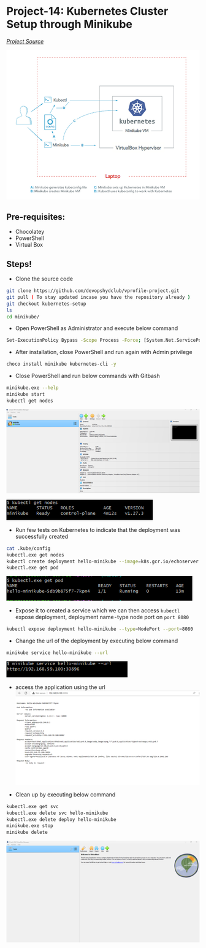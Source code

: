 # Project-14: Kubernetes Cluster Setup through Minikube

[*Project Source*](https://medium.com/r/?url=https%3A%2F%2Fwww.udemy.com%2Fcourse%2Fdecodingdevops%2Flearn%2Flecture%2F31935208%23overview)

![](Images/Architecture%20setup.png)

## Pre-requisites:
* Chocolatey
* PowerShell
* Virtual Box

## Steps!

- Clone the source code
```sh
git clone https://github.com/devopshydclub/vprofile-project.git
git pull ( To stay updated incase you have the repository already )
git checkout kubernetes-setup
ls
cd minikube/
```

- Open PowerShell as Administrator and execute below command
```sh
Set-ExecutionPolicy Bypass -Scope Process -Force; [System.Net.ServicePointManager]::SecurityProtocol = [System.Net.ServicePointManager]::SecurityProtocol -bor 3072; iex ((New-Object System.Net.WebClient).DownloadString('https://chocolatey.org/install.ps1'))
```

- After installation, close PowerShell and run again with Admin privilege
```sh
choco install minikube kubernetes-cli -y
```

- Close PowerShell and run below commands with Gitbash
```sh
minikube.exe --help
minikube start
kubectl get nodes
```

![](Images/VM%20created.png)

![](Images/nodes.png)

- Run few tests on Kubernetes to indicate that the deployment was successfully created
```sh
cat .kube/config
kubectl.exe get nodes
kubectl create deployment hello-minikube --image=k8s.gcr.io/echoserver:1.10
kubectl.exe get pod
```

![](Images/pod.png)

- Expose it to created a service which we can then access `kubectl` expose deployment, deployment name - type node port on `port 8080`
```sh
kubectl expose deployment hello-minikube --type=NodePort --port=8080
```

- Change the url of the deployment by executing below command
```sh
minikube service hello-minikube --url
```
![](Images/changed%20url.png)

- access the application using the url
![](Images/app%20deployed.png)


- Clean up by executing below command
```sh
kubectl.exe get svc
kubectl.exe delete svc hello-minikube
kubectl.exe delete deploy hello-minikube
minikube.exe stop
minikube delete
```

![](Images/clean%20up.png)

